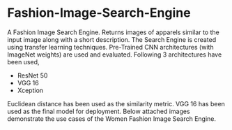 # Fashion-Image-Search-Engine
A Fashion Image Search Engine. Returns images of apparels similar to the input image along with a short description.
The Search Engine is created using transfer learning techniques. Pre-Trained CNN architectures (with ImageNet weights) are used and evaluated. Following 3 architectures have been used,

* ResNet 50
* VGG 16
* Xception

Euclidean distance has been used as the similarity metric. VGG 16 has been used as the final model for deployment. Below attached images demonstrate the use cases of the Women Fashion Image Search Engine.

